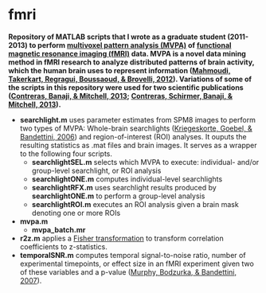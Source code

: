 fmri
====
**Repository of MATLAB scripts that I wrote as a graduate student (2011-2013) to perform [multivoxel pattern analysis (MVPA)](http://www.ncbi.nlm.nih.gov/pubmed/16899397) of [functional magnetic resonance imaging (fMRI)](http://en.wikipedia.org/wiki/Functional_magnetic_resonance_imaging) data. MVPA is a novel data mining method in fMRI research to analyze distributed patterns of brain activity, which the human brain uses to represent information ([Mahmoudi, Takerkart, Regragui, Boussaoud, & Brovelli, 2012](http://www.hindawi.com/journals/cmmm/2012/961257/)). Variations of some of the scripts in this repository were used for two scientific publications ([Contreras, Banaji, & Mitchell, 2013](http://www.plosone.org/article/info%3Adoi%2F10.1371%2Fjournal.pone.0069684); [Contreras, Schirmer, Banaji, & Mitchell, 2013](http://www.wjh.harvard.edu/~jmcontre/ContrerasSchirmerBanajiMitchell2013.pdf)).**

- **searchlight.m** uses parameter estimates from SPM8 images to perform two types of MVPA: Whole-brain searchlights ([Kriegeskorte, Goebel, & Bandettini, 2006](http://www.ncbi.nlm.nih.gov/pubmed/16537458)) and region-of-interest (ROI) analyses. It ouputs the resulting statistics as .mat files and brain images. It serves as a wrapper to the following four scripts.
  - **searchlightSEL.m** selects which MVPA to execute: individual- and/or group-level searchlight, or ROI analysis
  - **searchlightONE.m** computes individual-level searchlights
  - **searchlightRFX.m** uses searchlight results produced by **searchlightONE.m** to perform a group-level analysis
  - **searchlightROI.m** executes an ROI analysis given a brain mask denoting one or more ROIs
- **mvpa.m**
  - **mvpa_batch.mr**
- **r2z.m** applies a [Fisher transformation](http://en.wikipedia.org/wiki/Fisher_transformation) to transform correlation coefficients to z-statistics.
- **temporalSNR.m** computes temporal signal-to-noise ratio, number of experimental timepoints, or effect size in an fMRI experiment given two of these variables and a p-value ([Murphy, Bodzurka, & Bandettini, 2007](http://www.ncbi.nlm.nih.gov/pubmed/17126038)).
